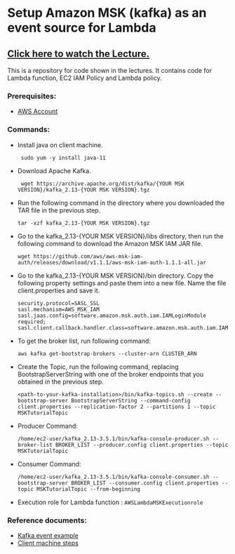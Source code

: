 # Setup Amazon MSK (kafka) as an event source for Lambda 

## [Click here to watch the Lecture.](https://youtu.be/RGGLBEDUuMc)

This is a repository for code shown in the lectures. It contains code for Lambda function, EC2 IAM Policy and Lambda policy.

### Prerequisites:
- [AWS Account](https://aws.amazon.com/resources/create-account/)

### Commands:

- Install java on client machine.
   ```
    sudo yum -y install java-11
   ```


- Download Apache Kafka.
  ```
   wget https://archive.apache.org/dist/kafka/{YOUR MSK VERSION}/kafka_2.13-{YOUR MSK VERSION}.tgz
  ```


- Run the following command in the directory where you downloaded the TAR file in the previous step.
  ```
  tar -xzf kafka_2.13-{YOUR MSK VERSION}.tgz
  ```


- Go to the kafka_2.13-{YOUR MSK VERSION}/libs directory, then run the following command to download the Amazon MSK IAM JAR file.
  ```
  wget https://github.com/aws/aws-msk-iam-auth/releases/download/v1.1.1/aws-msk-iam-auth-1.1.1-all.jar
  ```


- Go to the kafka_2.13-{YOUR MSK VERSION}/bin directory. Copy the following property settings and paste them into a new file. Name the file client.properties and save it.
    ```
    security.protocol=SASL_SSL
    sasl.mechanism=AWS_MSK_IAM
    sasl.jaas.config=software.amazon.msk.auth.iam.IAMLoginModule required;
    sasl.client.callback.handler.class=software.amazon.msk.auth.iam.IAMClientCallbackHandler
    ```

- To get the broker list, run following command:
  ```
  aws kafka get-bootstrap-brokers --cluster-arn CLUSTER_ARN
  ```

 
- Create the Topic, run the following command, replacing BootstrapServerString with one of the broker endpoints that you obtained in the previous step.
  ```
  <path-to-your-kafka-installation>/bin/kafka-topics.sh --create --bootstrap-server BootstrapServerString --command-config client.properties --replication-factor 2 --partitions 1 --topic MSKTutorialTopic
  ```

 
- Producer Command:
  ```
  /home/ec2-user/kafka_2.13-3.5.1/bin/kafka-console-producer.sh --broker-list BROKER_LIST --producer.config client.properties --topic MSKTutorialTopic
  ```

 
- Consumer Command:
  ```
  /home/ec2-user/kafka_2.13-3.5.1/bin/kafka-console-consumer.sh --bootstrap-server BROKER_LIST --consumer.config client.properties --topic MSKTutorialTopic --from-beginning
  ```


- Execution role for Lambda function : `AWSLambdaMSKExecutionrole`

### Reference documents:
- [Kafka event example](https://docs.aws.amazon.com/lambda/latest/dg/with-msk.html)
- [Client machine steps](https://docs.aws.amazon.com/msk/latest/developerguide/create-client-machine.html)

